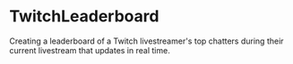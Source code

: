 # TwitchLeaderboard
Creating a leaderboard of a Twitch livestreamer's top chatters during their current livestream that updates in real time.

